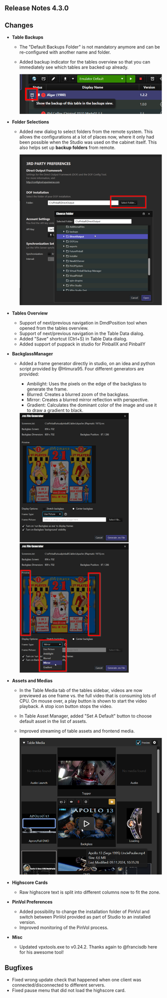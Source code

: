 ## Release Notes 4.3.0

## Changes

- **Table Backups**
  - The "Default Backups Folder" is not mandatory anymore and can be re-configured with another name and folder.
  - Added backup indicator for the tables overview so that you can immediately see which tables are backed up already. 
    
    <img src="https://github.com/syd711/vpin-studio/blob/main/documentation/backups/indicator.png?raw=true" width="500" />

- **Folder Selections**
  - Added new dialog to select folders from the remote system. This allows the configurations at a lot of places now, where it only had been possible when the Studio was used on the cabinet itself. This also helps set up **backup folders** from remote.
  
     <img src="https://github.com/syd711/vpin-studio/blob/main/documentation/misc/folder-chooser.png?raw=true" width="700" />

- **Tables Overview**
  - Support of next/previous navigation in DmdPosition tool when opened from the tables overview.
  - Support of next/previous navigation in the Table Data dialog.
  - Added "Save" shortcut (Ctrl+S) in Table Data dialog.
  - Added support of puppack in studio for PinballX and PinballY

- **BackglassManager**
  - Added a frame generator directly in studio, on an idea and python script provided by @Himura95. Four different generators are provided: 
    - Ambilight: Uses the pixels on the edge of the backglass to generate the frame.
    - Blurred: Creates a blurred zoom of the backglass.
    - Mirror: Creates a blurred mirror reflection with perspective.
    - Gradient: Calculates the dominant color of the image and use it to draw a gradient to black.

     <img src="https://github.com/syd711/vpin-studio/blob/main/documentation/backglassmanager/res-default.png?raw=true" width="350" />   
     <img src="https://github.com/syd711/vpin-studio/blob/main/documentation/backglassmanager/res-mirror.png?raw=true" width="350" />   

- **Assets and Medias** 
  - In the Table Media tab of the tables sidebar, videos are now previewed as one frame vs. the full video that is consuming lots of CPU. On mouse over, a play button is shown to start the video playback. A stop icon button stops the video.
  - In Table Asset Manager, added "Set A Default" button to choose default asset in the list of assets.
  - Improved streaming of table assets and frontend media.
   
    <img src="https://github.com/syd711/vpin-studio/blob/main/documentation/tables/media-sidebar.png?raw=true" width="500" /> 

- **Highscore Cards** 
  - Raw highscore text is split into different columns now to fit the zone.

- **PinVol Preferences** 
  - Added possibility to change the installation folder of PinVol and switch between PinVol provided as part of Studio to an installed version.
  - Improved monitoring of the PinVol process.

- **Misc**
  - Updated vpxtools.exe to v0.24.2. Thanks again to @francisdb here for his awesome tool!

## Bugfixes

- Fixed wrong update check that happened when one client was connected/disconnected to different servers.
- Fixed pause menu that did not load the highscore card.